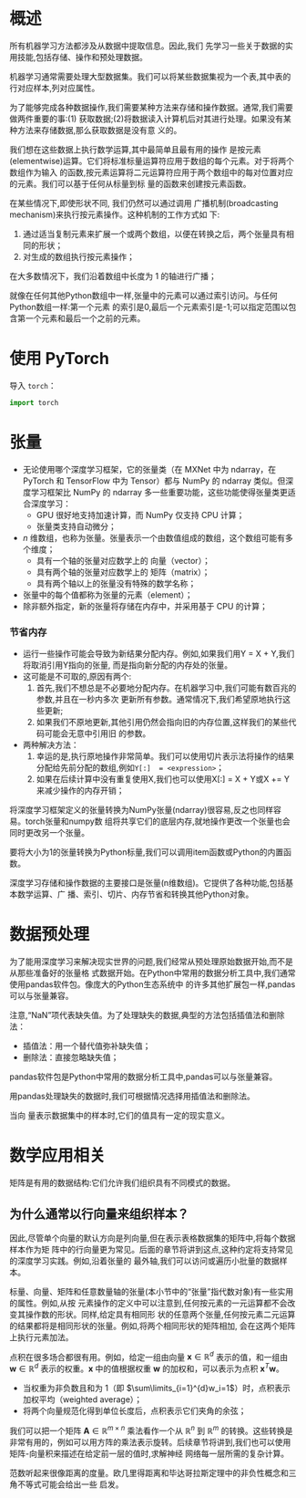 # 概述

所有机器学习方法都涉及从数据中提取信息。因此,我们  先学习一些关于数据的实用技能,包括存储、操作和预处理数据。

机器学习通常需要处理大型数据集。我们可以将某些数据集视为一个表,其中表的行对应样本,列对应属性。

为了能够完成各种数据操作,我们需要某种方法来存储和操作数据。通常,我们需要做两件重要的事:(1)  获取数据;(2)将数据读入计算机后对其进行处理。如果没有某种方法来存储数据,那么获取数据是没有意  义的。

我们想在这些数据上执行数学运算,其中最简单且最有用的操作  是按元素(elementwise)运算。它们将标准标量运算符应用于数组的每个元素。对于将两个数组作为输入  的函数,按元素运算将二元运算符应用于两个数组中的每对位置对应的元素。我们可以基于任何从标量到标  量的函数来创建按元素函数。

在某些情况下,即使形状不同,  我们仍然可以通过调用 广播机制(broadcasting mechanism)来执行按元素操作。这种机制的工作方式如  下:

1. 通过适当复制元素来扩展一个或两个数组，以便在转换之后，两个张量具有相同的形状；
2. 对生成的数组执行按元素操作；

在大多数情况下，我们沿着数组中长度为 1 的轴进行广播；

就像在任何其他Python数组中一样,张量中的元素可以通过索引访问。与任何Python数组一样:第一个元素  的索引是0,最后一个元素索引是-1;可以指定范围以包含第一个元素和最后一个之前的元素。

# 使用 PyTorch

导入 `torch`：

```python
import torch
```

# 张量

- 无论使用哪个深度学习框架，它的张量类（在 MXNet 中为 ndarray，在 PyTorch 和 TensorFlow 中为 Tensor）都与 NumPy 的 ndarray 类似。但深度学习框架比 NumPy 的 ndarray 多一些重要功能，这些功能使得张量类更适合深度学习：
    - GPU 很好地支持加速计算，而 NumPy 仅支持 CPU 计算；
    - 张量类支持自动微分；
- $n$ 维数组，也称为张量。张量表示一个由数值组成的数组，这个数组可能有多个维度；
    - 具有一个轴的张量对应数学上的 向量（vector）；
    - 具有两个轴的张量对应数学上的 矩阵（matrix）；
    - 具有两个轴以上的张量没有特殊的数学名称；
- 张量中的每个值都称为张量的元素（element）；
- 除非额外指定，新的张量将存储在内存中，并采用基于 CPU 的计算；

### 节省内存

- 运行一些操作可能会导致为新结果分配内存。例如,如果我们用Y = X + Y,我们将取消引用Y指向的张量,  而是指向新分配的内存处的张量。
- 这可能是不可取的,原因有两个:
    1. 首先,我们不想总是不必要地分配内存。在机器学习中,我们可能有数百兆的参数,并且在一秒内多次  更新所有参数。通常情况下,我们希望原地执行这些更新;
    2. 如果我们不原地更新,其他引用仍然会指向旧的内存位置,这样我们的某些代码可能会无意中引用旧  的参数。
- 两种解决方法：
    1. 幸运的是,执行原地操作非常简单。我们可以使用切片表示法将操作的结果分配给先前分配的数组,例如`Y[:]  = <expression>`；
    2. 如果在后续计算中没有重复使用X,我们也可以使用X[:] = X + Y或X += Y来减少操作的内存开销；

将深度学习框架定义的张量转换为NumPy张量(ndarray)很容易,反之也同样容易。torch张量和numpy数  组将共享它们的底层内存,就地操作更改一个张量也会同时更改另一个张量。

要将大小为1的张量转换为Python标量,我们可以调用item函数或Python的内置函数。

深度学习存储和操作数据的主要接口是张量(n维数组)。它提供了各种功能,包括基本数学运算、广  播、索引、切片、内存节省和转换其他Python对象。

# 数据预处理

为了能用深度学习来解决现实世界的问题,我们经常从预处理原始数据开始,而不是从那些准备好的张量格  式数据开始。在Python中常用的数据分析工具中,我们通常使用pandas软件包。像庞大的Python生态系统中  的许多其他扩展包一样,pandas可以与张量兼容。

注意,“NaN”项代表缺失值。为了处理缺失的数据,典型的方法包括插值法和删除法：

- 插值法：用一个替代值弥补缺失值；
- 删除法：直接忽略缺失值；

pandas软件包是Python中常用的数据分析工具中,pandas可以与张量兼容。

用pandas处理缺失的数据时,我们可根据情况选择用插值法和删除法。



当向  量表示数据集中的样本时,它们的值具有一定的现实意义。



# 数学应用相关

矩阵是有用的数据结构:它们允许我们组织具有不同模式的数据。

## 为什么通常以行向量来组织样本？

因此,尽管单个向量的默认方向是列向量,但在表示表格数据集的矩阵中,将每个数据样本作为矩  阵中的行向量更为常⻅。后面的章节将讲到这点,这种约定将支持常⻅的深度学习实践。例如,沿着张量的  最外轴,我们可以访问或遍历小批量的数据样本。

标量、向量、矩阵和任意数量轴的张量(本小节中的“张量”指代数对象)有一些实用的属性。例如,从按  元素操作的定义中可以注意到,任何按元素的一元运算都不会改变其操作数的形状。同样,给定具有相同形  状的任意两个张量,任何按元素二元运算的结果都将是相同形状的张量。例如,将两个相同形状的矩阵相加,  会在这两个矩阵上执行元素加法。

点积在很多场合都很有用。例如，给定一组由向量 $\mathbf{x} \in \mathbb{R}^{d}$ 表示的值，和一组由 $\mathbf{w} \in \mathbb{R}^{d}$ 表示的权重。$\mathbf{x}$ 中的值根据权重 $\mathbf{w}$ 的加权和，可以表示为点积 $\mathbf{x}^{T}\mathbf{w}$。
- 当权重为非负数且和为 $1$（即 $\sum\limits_{i=1}^{d}w_i=1$）时，点积表示加权平均（weighted average）；
- 将两个向量规范化得到单位长度后，点积表示它们夹角的余弦；

我们可以把一个矩阵 $\mathbf{A} \in \mathbb{R}^{m \times n}$ 乘法看作一个从 $\mathbb{R}^{n}$ 到 $\mathbb{R}^{m}$ 的转换。这些转换是非常有用的，例如可以用方阵的乘法表示旋转。后续章节将讲到,我们也可以使用矩阵-向量积来描述在给定前一层的值时,求解神经  网络每一层所需的复杂计算。

范数听起来很像距离的度量。欧几里得距离和毕达哥拉斯定理中的非负性概念和三⻆不等式可能会给出一些  启发。


